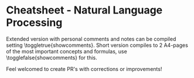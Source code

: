 # Cheatsheet - Natural Language Processing

Extended version with personal comments and notes can be compiled setting \toggletrue{showcomments}.
Short version compiles to 2 A4-pages of the most important concepts and formulas, use \togglefalse{showcomments} for this.

Feel welcomed to create PR's with corrections or improvements!
